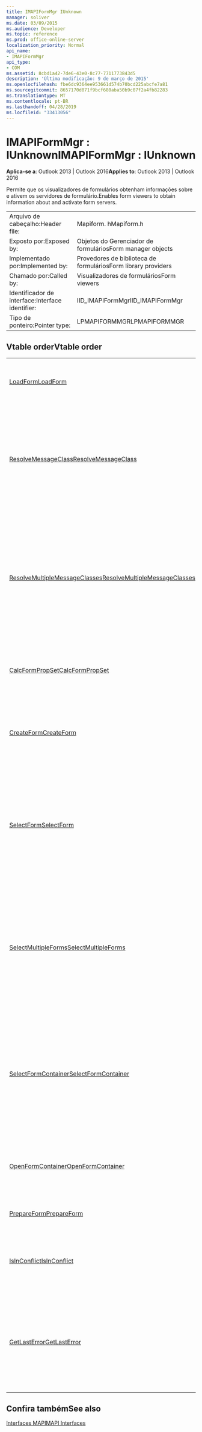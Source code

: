```yaml
---
title: IMAPIFormMgr IUnknown
manager: soliver
ms.date: 03/09/2015
ms.audience: Developer
ms.topic: reference
ms.prod: office-online-server
localization_priority: Normal
api_name:
- IMAPIFormMgr
api_type:
- COM
ms.assetid: 8cbd1a42-7de6-43e0-8c77-7711773843d5
description: 'Última modificação: 9 de março de 2015'
ms.openlocfilehash: fbe6dc9364ee953661d574b70bcd225abcfe7a81
ms.sourcegitcommit: 8657170d071f9bcf680aba50b9c07f2a4fb82283
ms.translationtype: MT
ms.contentlocale: pt-BR
ms.lasthandoff: 04/28/2019
ms.locfileid: "33413056"
---
```

# <a name="imapiformmgr--iunknown"></a><span data-ttu-id="53179-103">IMAPIFormMgr : IUnknown</span><span class="sxs-lookup"><span data-stu-id="53179-103">IMAPIFormMgr : IUnknown</span></span>

  
  
<span data-ttu-id="53179-104">**Aplica-se a**: Outlook 2013 | Outlook 2016</span><span class="sxs-lookup"><span data-stu-id="53179-104">**Applies to**: Outlook 2013 | Outlook 2016</span></span> 
  
<span data-ttu-id="53179-105">Permite que os visualizadores de formulários obtenham informações sobre e ativem os servidores de formulário.</span><span class="sxs-lookup"><span data-stu-id="53179-105">Enables form viewers to obtain information about and activate form servers.</span></span> 
  
|||
|:-----|:-----|
|<span data-ttu-id="53179-106">Arquivo de cabeçalho:</span><span class="sxs-lookup"><span data-stu-id="53179-106">Header file:</span></span>  <br/> |<span data-ttu-id="53179-107">Mapiform. h</span><span class="sxs-lookup"><span data-stu-id="53179-107">Mapiform.h</span></span>  <br/> |
|<span data-ttu-id="53179-108">Exposto por:</span><span class="sxs-lookup"><span data-stu-id="53179-108">Exposed by:</span></span>  <br/> |<span data-ttu-id="53179-109">Objetos do Gerenciador de formulários</span><span class="sxs-lookup"><span data-stu-id="53179-109">Form manager objects</span></span>  <br/> |
|<span data-ttu-id="53179-110">Implementado por:</span><span class="sxs-lookup"><span data-stu-id="53179-110">Implemented by:</span></span>  <br/> |<span data-ttu-id="53179-111">Provedores de biblioteca de formulários</span><span class="sxs-lookup"><span data-stu-id="53179-111">Form library providers</span></span>  <br/> |
|<span data-ttu-id="53179-112">Chamado por:</span><span class="sxs-lookup"><span data-stu-id="53179-112">Called by:</span></span>  <br/> |<span data-ttu-id="53179-113">Visualizadores de formulários</span><span class="sxs-lookup"><span data-stu-id="53179-113">Form viewers</span></span>  <br/> |
|<span data-ttu-id="53179-114">Identificador de interface:</span><span class="sxs-lookup"><span data-stu-id="53179-114">Interface identifier:</span></span>  <br/> |<span data-ttu-id="53179-115">IID_IMAPIFormMgr</span><span class="sxs-lookup"><span data-stu-id="53179-115">IID_IMAPIFormMgr</span></span>  <br/> |
|<span data-ttu-id="53179-116">Tipo de ponteiro:</span><span class="sxs-lookup"><span data-stu-id="53179-116">Pointer type:</span></span>  <br/> |<span data-ttu-id="53179-117">LPMAPIFORMMGR</span><span class="sxs-lookup"><span data-stu-id="53179-117">LPMAPIFORMMGR</span></span>  <br/> |
   
## <a name="vtable-order"></a><span data-ttu-id="53179-118">Vtable order</span><span class="sxs-lookup"><span data-stu-id="53179-118">Vtable order</span></span>

|||
|:-----|:-----|
|[<span data-ttu-id="53179-119">LoadForm</span><span class="sxs-lookup"><span data-stu-id="53179-119">LoadForm</span></span>](imapiformmgr-loadform.md) <br/> |<span data-ttu-id="53179-120">Inicia um formulário para abrir uma mensagem existente.</span><span class="sxs-lookup"><span data-stu-id="53179-120">Starts a form to open an existing message.</span></span>  <br/> |
|[<span data-ttu-id="53179-121">ResolveMessageClass</span><span class="sxs-lookup"><span data-stu-id="53179-121">ResolveMessageClass</span></span>](imapiformmgr-resolvemessageclass.md) <br/> |<span data-ttu-id="53179-122">Resolve uma classe de mensagem para seu formulário dentro de um contêiner de formulários e retorna um objeto de informações de formulário para esse formulário.</span><span class="sxs-lookup"><span data-stu-id="53179-122">Resolves a message class to its form within a form container, and returns a form information object for that form.</span></span>  <br/> |
|[<span data-ttu-id="53179-123">ResolveMultipleMessageClasses</span><span class="sxs-lookup"><span data-stu-id="53179-123">ResolveMultipleMessageClasses</span></span>](imapiformmgr-resolvemultiplemessageclasses.md) <br/> |<span data-ttu-id="53179-124">Resolve um grupo de classes de mensagem para seus formulários dentro de um contêiner de formulários e retorna uma matriz de objetos de informações de formulário para esses formulários.</span><span class="sxs-lookup"><span data-stu-id="53179-124">Resolves a group of message classes to their forms within a form container, and returns an array of form information objects for those forms.</span></span>  <br/> |
|[<span data-ttu-id="53179-125">CalcFormPropSet</span><span class="sxs-lookup"><span data-stu-id="53179-125">CalcFormPropSet</span></span>](imapiformmgr-calcformpropset.md) <br/> |<span data-ttu-id="53179-126">Retorna uma matriz das propriedades usadas por um grupo de formulários.</span><span class="sxs-lookup"><span data-stu-id="53179-126">Returns an array of the properties that a group of forms uses.</span></span>  <br/> |
|[<span data-ttu-id="53179-127">CreateForm</span><span class="sxs-lookup"><span data-stu-id="53179-127">CreateForm</span></span>](imapiformmgr-createform.md) <br/> |<span data-ttu-id="53179-128">Inicia um formulário para criar uma nova mensagem com base na classe de mensagem do formulário.</span><span class="sxs-lookup"><span data-stu-id="53179-128">Launches a form to create a new message based on the form's message class.</span></span>  <br/> |
|[<span data-ttu-id="53179-129">SelectForm</span><span class="sxs-lookup"><span data-stu-id="53179-129">SelectForm</span></span>](imapiformmgr-selectform.md) <br/> |<span data-ttu-id="53179-130">Apresenta uma caixa de diálogo que permite ao usuário selecionar um formulário e retorna um objeto de informações de formulário que descreve esse formulário.</span><span class="sxs-lookup"><span data-stu-id="53179-130">Presents a dialog box that enables the user to select a form, and returns a form information object that describes that form.</span></span>  <br/> |
|[<span data-ttu-id="53179-131">SelectMultipleForms</span><span class="sxs-lookup"><span data-stu-id="53179-131">SelectMultipleForms</span></span>](imapiformmgr-selectmultipleforms.md) <br/> |<span data-ttu-id="53179-132">Apresenta uma caixa de diálogo que permite ao usuário selecionar vários formulários e retorna uma matriz de objetos de informações de formulário que descrevem esses formulários.</span><span class="sxs-lookup"><span data-stu-id="53179-132">Presents a dialog box that enables the user to select multiple forms, and returns an array of form information objects that describe those forms.</span></span>  <br/> |
|[<span data-ttu-id="53179-133">SelectFormContainer</span><span class="sxs-lookup"><span data-stu-id="53179-133">SelectFormContainer</span></span>](imapiformmgr-selectformcontainer.md) <br/> |<span data-ttu-id="53179-134">Apresenta uma caixa de diálogo que permite ao usuário selecionar um contêiner de formulários e retorna uma interface para o objeto Container que o usuário selecionou.</span><span class="sxs-lookup"><span data-stu-id="53179-134">Presents a dialog box that enables the user to select a form container, and returns an interface for the container object the user selected.</span></span>  <br/> |
|[<span data-ttu-id="53179-135">OpenFormContainer</span><span class="sxs-lookup"><span data-stu-id="53179-135">OpenFormContainer</span></span>](imapiformmgr-openformcontainer.md) <br/> |<span data-ttu-id="53179-136">Abre uma interface [IMAPIFormContainer](imapiformcontaineriunknown.md) para um contêiner de formulário específico.</span><span class="sxs-lookup"><span data-stu-id="53179-136">Opens an [IMAPIFormContainer](imapiformcontaineriunknown.md) interface for a specific form container.</span></span>  <br/> |
|[<span data-ttu-id="53179-137">PrepareForm</span><span class="sxs-lookup"><span data-stu-id="53179-137">PrepareForm</span></span>](imapiformmgr-prepareform.md) <br/> |<span data-ttu-id="53179-138">Baixa um formulário para abertura.</span><span class="sxs-lookup"><span data-stu-id="53179-138">Downloads a form for opening.</span></span>  <br/> |
|[<span data-ttu-id="53179-139">IsInConflict</span><span class="sxs-lookup"><span data-stu-id="53179-139">IsInConflict</span></span>](imapiformmgr-isinconflict.md) <br/> |<span data-ttu-id="53179-140">Determina se um formulário pode lidar com seus próprios conflitos de mensagem.</span><span class="sxs-lookup"><span data-stu-id="53179-140">Determines whether a form can handle its own message conflicts.</span></span>  <br/> |
|[<span data-ttu-id="53179-141">GetLastError</span><span class="sxs-lookup"><span data-stu-id="53179-141">GetLastError</span></span>](imapiformmgr-getlasterror.md) <br/> |<span data-ttu-id="53179-142">Retorna uma estrutura [MAPIERROR](mapierror.md) que contém informações sobre o erro anterior que ocorre com o objeto Gerenciador de formulários.</span><span class="sxs-lookup"><span data-stu-id="53179-142">Returns a [MAPIERROR](mapierror.md) structure that contains information about the previous error occurring to the form manager object.</span></span>  <br/> |
   
## <a name="see-also"></a><span data-ttu-id="53179-143">Confira também</span><span class="sxs-lookup"><span data-stu-id="53179-143">See also</span></span>



[<span data-ttu-id="53179-144">Interfaces MAPI</span><span class="sxs-lookup"><span data-stu-id="53179-144">MAPI Interfaces</span></span>](mapi-interfaces.md)

